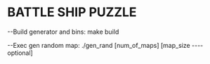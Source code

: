 # BATTLE SHIP PUZZLE

--Build generator and bins: make build

--Exec gen random map: ./gen_rand [num_of_maps] [map_size ---- optional]
